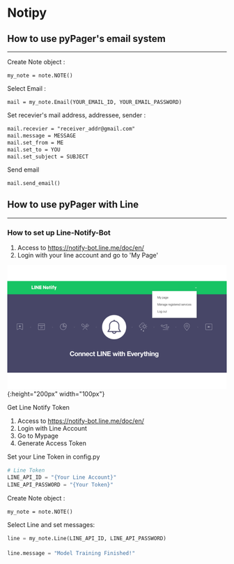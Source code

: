 # Notipy

## How to use pyPager's email system
---

Create Note object :

    my_note = note.NOTE()

Select Email :

    mail = my_note.Email(YOUR_EMAIL_ID, YOUR_EMAIL_PASSWORD)

Set recevier's mail address, addressee, sender :

    mail.recevier = "receiver_addr@gmail.com"
    mail.message = MESSAGE
    mail.set_from = ME
    mail.set_to = YOU
    mail.set_subject = SUBJECT

Send email

    mail.send_email()

## How to use pyPager with Line
---

### How to set up Line-Notify-Bot
1. Access to https://notify-bot.line.me/doc/en/
2. Login with your line account and go to 'My Page'

![MyPage](./img/line_my_page_edit.png){:height="200px" width="100px"}


Get Line Notify Token

1. Access to https://notify-bot.line.me/doc/en/
2. Login with Line Account
3. Go to Mypage
4. Generate Access Token

Set your Line Token in config.py

```python
# Line Token
LINE_API_ID = "{Your Line Account}"
LINE_API_PASSWORD = "{Your Token}"

```

Create Note object :

    my_note = note.NOTE()

Select Line and set messages: 

```python
line = my_note.Line(LINE_API_ID, LINE_API_PASSWORD)

line.message = "Model Training Finished!"
```


